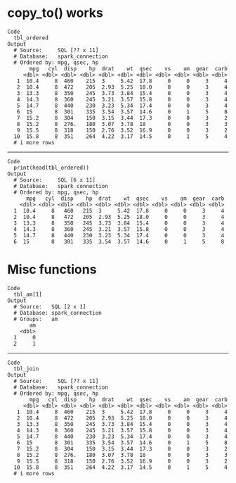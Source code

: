 # copy_to() works

    Code
      tbl_ordered
    Output
      # Source:     SQL [?? x 11]
      # Database:   spark_connection
      # Ordered by: mpg, qsec, hp
           mpg   cyl  disp    hp  drat    wt  qsec    vs    am  gear  carb
         <dbl> <dbl> <dbl> <dbl> <dbl> <dbl> <dbl> <dbl> <dbl> <dbl> <dbl>
       1  10.4     8  460    215  3     5.42  17.8     0     0     3     4
       2  10.4     8  472    205  2.93  5.25  18.0     0     0     3     4
       3  13.3     8  350    245  3.73  3.84  15.4     0     0     3     4
       4  14.3     8  360    245  3.21  3.57  15.8     0     0     3     4
       5  14.7     8  440    230  3.23  5.34  17.4     0     0     3     4
       6  15       8  301    335  3.54  3.57  14.6     0     1     5     8
       7  15.2     8  304    150  3.15  3.44  17.3     0     0     3     2
       8  15.2     8  276.   180  3.07  3.78  18       0     0     3     3
       9  15.5     8  318    150  2.76  3.52  16.9     0     0     3     2
      10  15.8     8  351    264  4.22  3.17  14.5     0     1     5     4
      # i more rows

---

    Code
      print(head(tbl_ordered))
    Output
      # Source:     SQL [6 x 11]
      # Database:   spark_connection
      # Ordered by: mpg, qsec, hp
          mpg   cyl  disp    hp  drat    wt  qsec    vs    am  gear  carb
        <dbl> <dbl> <dbl> <dbl> <dbl> <dbl> <dbl> <dbl> <dbl> <dbl> <dbl>
      1  10.4     8   460   215  3     5.42  17.8     0     0     3     4
      2  10.4     8   472   205  2.93  5.25  18.0     0     0     3     4
      3  13.3     8   350   245  3.73  3.84  15.4     0     0     3     4
      4  14.3     8   360   245  3.21  3.57  15.8     0     0     3     4
      5  14.7     8   440   230  3.23  5.34  17.4     0     0     3     4
      6  15       8   301   335  3.54  3.57  14.6     0     1     5     8

# Misc functions

    Code
      tbl_am[1]
    Output
      # Source:   SQL [2 x 1]
      # Database: spark_connection
      # Groups:   am
           am
        <dbl>
      1     0
      2     1

---

    Code
      tbl_join
    Output
      # Source:     SQL [?? x 11]
      # Database:   spark_connection
      # Ordered by: mpg, qsec, hp
           mpg   cyl  disp    hp  drat    wt  qsec    vs    am  gear  carb
         <dbl> <dbl> <dbl> <dbl> <dbl> <dbl> <dbl> <dbl> <dbl> <dbl> <dbl>
       1  10.4     8  460    215  3     5.42  17.8     0     0     3     4
       2  10.4     8  472    205  2.93  5.25  18.0     0     0     3     4
       3  13.3     8  350    245  3.73  3.84  15.4     0     0     3     4
       4  14.3     8  360    245  3.21  3.57  15.8     0     0     3     4
       5  14.7     8  440    230  3.23  5.34  17.4     0     0     3     4
       6  15       8  301    335  3.54  3.57  14.6     0     1     5     8
       7  15.2     8  304    150  3.15  3.44  17.3     0     0     3     2
       8  15.2     8  276.   180  3.07  3.78  18       0     0     3     3
       9  15.5     8  318    150  2.76  3.52  16.9     0     0     3     2
      10  15.8     8  351    264  4.22  3.17  14.5     0     1     5     4
      # i more rows


